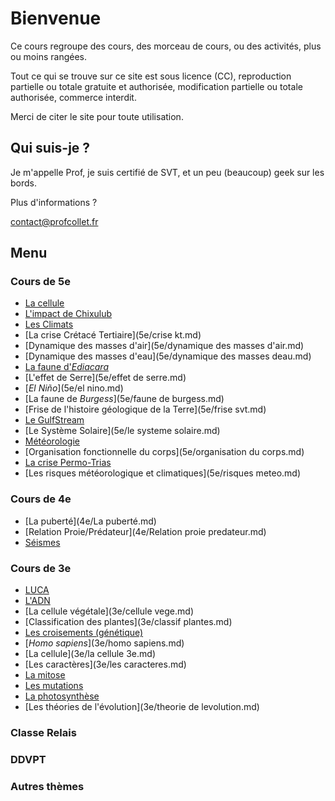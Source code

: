 # Bienvenue

Ce cours regroupe des cours, des morceau de cours, ou des activités, plus ou moins rangées. 

Tout ce qui se trouve sur ce site est sous licence (CC), reproduction partielle ou totale gratuite et authorisée, modification partielle ou totale authorisée, commerce interdit.

Merci de citer le site pour toute utilisation. 

## Qui suis-je ? 



Je m'appelle Prof, je suis certifié de SVT, et un peu (beaucoup) geek sur les bords. 

Plus d'informations ? 

[contact@profcollet.fr](mailto:contact@profcollet.fr)



## Menu

### Cours de 5e

* [La cellule](5e/cellule.md)
* [L'impact de Chixulub](5e/chixulub.md) 
*  [Les Climats](5e/climats.md) 
*  [La crise Crétacé Tertiaire](5e/crise kt.md) 
*  [Dynamique des masses d'air](5e/dynamique des masses d'air.md) 
*  [Dynamique des masses d'eau](5e/dynamique des masses deau.md) 
*  [La faune d'*Ediacara*](5e/ediacara.md) 
*  [L'effet de Serre](5e/effet de serre.md) 
*  [*El Niño*](5e/el nino.md) 
*  [La faune de *Burgess*](5e/faune de burgess.md) 
*  [Frise de l'histoire géologique de la Terre](5e/frise svt.md) 
*  [Le GulfStream](5e/gulfstream.md)  
* [Le Système Solaire](5e/le systeme solaire.md) 
*  [Météorologie](5e/meteorologie.md) 
*  [Organisation fonctionnelle du corps](5e/organisation du corps.md) 
*  [La crise Permo-Trias](5e/permotrias.md) 
*  [Les risques météorologique et climatiques](5e/risques meteo.md) 

### Cours de 4e

* [La puberté](4e/La puberté.md)
* [Relation Proie/Prédateur](4e/Relation proie predateur.md)
* [Séismes](4e/Séismes.md)

### Cours de 3e

*  [LUCA](3e/Luca.md)
*  [L'ADN](3e/adn.md) 
*  [La cellule végétale](3e/cellule vege.md) 
*  [Classification des plantes](3e/classif plantes.md) 
*  [Les croisements (génétique)](3e/croisement.md) 
*  [*Homo sapiens*](3e/homo sapiens.md) 
*  [La cellule](3e/la cellule 3e.md) 
*  [Les caractères](3e/les caracteres.md) 
*  [La mitose](3e/mitose.md) 
*  [Les mutations](3e/mutations.md) 
*  [La photosynthèse](3e/photosynthese.md) 
*  [Les théories de l'évolution](3e/theorie de levolution.md) 

### Classe Relais



### DDVPT



### Autres thèmes

